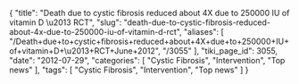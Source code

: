 {
    "title": "Death due to cystic fibrosis reduced about 4X due to 250000 IU of vitamin D \u2013 RCT",
    "slug": "death-due-to-cystic-fibrosis-reduced-about-4x-due-to-250000-iu-of-vitamin-d-rct",
    "aliases": [
        "/Death+due+to+cystic+fibrosis+reduced+about+4X+due+to+250000+IU+of+vitamin+D+\u2013+RCT+June+2012",
        "/3055"
    ],
    "tiki_page_id": 3055,
    "date": "2012-07-29",
    "categories": [
        "Cystic Fibrosis",
        "Intervention",
        "Top news"
    ],
    "tags": [
        "Cystic Fibrosis",
        "Intervention",
        "Top news"
    ]
}